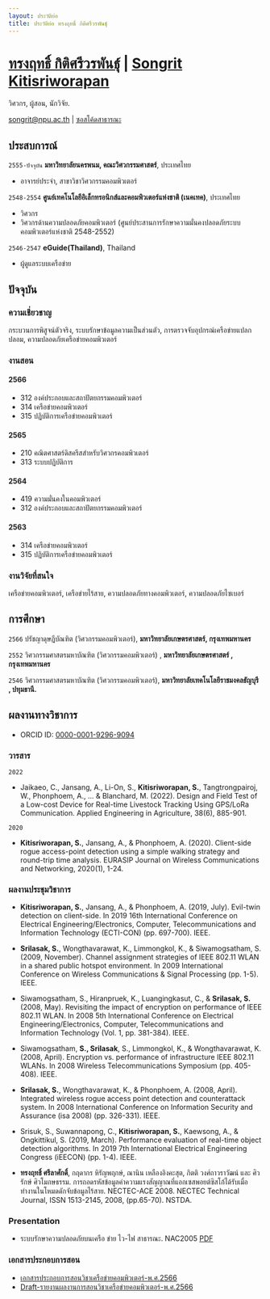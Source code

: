 ```yaml
---
layout: ประวัติย่อ
title: ประวัติย่อ ทรงฤทธิ์ กิติศรีวรพันธุ์ 
---
```

# [ทรงฤทธิ์ กิติศรีวรพันธุ์](README-th.md) | [Songrit Kitisriworapan](README.md)  
วิศวกร, ผู้สอน, นักวิจัย.

<div id="webaddress">
<a href="songrit@npu.ac.th">songrit@npu.ac.th</a>
| <a href="https://github.com/songritk">ซอสโค้ดสาธารณะ</a>
</div>

## ประสบการณ์

`2555-ปัจจุบัน`
__มหาวิทยาลัยนครพนม, คณะวิศวกรรมศาสตร์__, ประเทศไทย
- อาจารย์ประจำ, สาขาวิชาวิศวกรรมคอมพิวเตอร์

`2548-2554`
__ศูนย์เทคโนโลยีอิเล็กทรอนิกส์และคอมพิวเตอร์แห่งชาติ (เนคเทค)__, ประเทศไทย
- วิศวกร 
- วิศวกรด้านความปลอดภัยคอมพิวเตอร์ (ศูนย์ประสานการรักษาความมั่นคงปลอดภัยระบบคอมพิวเตอร์แห่งชาติ  2548-2552)
  
`2546-2547`
__eGuide(Thailand)__, Thailand
- ผู้ดูแลระบบเครือข่าย

## ปัจจุบัน
### ความเชี่ยวชาญ

กระบวนการพิสูจน์ตัวจริง, ระบบรักษาข้อมูลความเป็นส่วนตัว, การตรวจจับอุปกรณ์เครือข่ายแปลกปลอม, ความปลอดภัยเครือข่ายคอมพิวเตอร์
### งานสอน

#### 2566

- 312 องค์ประกอบและสถาปัตยกรรมคอมพิวเตอร์
- 314 เครือข่ายคอมพิวเตอร์
- 315 ปฏิบัติการเครือข่ายคอมพิวเตอร์
 
#### 2565
- 210 คณิตศาสตร์ดิสครีสสำหรับวิศวกรคอมพิวเตอร์
- 313 ระบบปฏิบัติการ

#### 2564
- 419 ความมั่นคงในคอมพิวเตอร์
- 312 องค์ประกอบและสถาปัตยกรรมคอมพิวเตอร์
#### 2563
- 314 เครือข่ายคอมพิวเตอร์
- 315 ปฏิบัติการเครือข่ายคอมพิวเตอร์
### งานวิจัยที่สนใจ

เครือข่ายคอมพิวเตอร์, เครือข่ายไร้สาย, ความปลอดภัยทางคอมพิวเตอร์, ความปลอดภัยไซเบอร์

## การศึกษา

`2566`
ปรัชญาดุษฎีบัณฑิต (วิศวกรรมคอมพิวเตอร์),
__มหาวิทยาลัยเกษตรศาสตร์, กรุงเทพมหานคร__

`2552`
วิศวกรรมศาสตรมหาบัณฑิต (วิศวกรรมคอมพิวเตอร์) ,
__มหาวิทยาลัยเกษตรศาสตร์ , กรุงเทพมหานคร__

`2546`
วิศวกรรมศาสตรมหาบัณฑิต (วิศวกรรมคอมพิวเตอร์),
__มหาวิทยาลัยเทคโนโลยีราชมงคลธัญบุรี , ปทุมธานี.__

## ผลงานทางวิชาการ

* ORCID ID: [0000-0001-9296-9094](https://orcid.org/0000-0001-9296-9094)
<!-- A list is also available [online](https://scholar.google.co.uk/scholar?hl=en&as_sdt=0%2C5&q=Songrit+srilasak&btnG=) -->
<!-- A list is also available [online](https://scholar.google.co.uk/scholar?hl=en&as_sdt=0%2C5&q=Songrit+kitisriworapan&btnG=) -->
### วารสาร

`2022`
- Jaikaeo, C., Jansang, A., Li-On, S., __Kitisriworapan, S.__, Tangtrongpairoj, W., Phonphoem, A., ... & Blanchard, M. (2022). Design and Field Test of a Low-cost Device for Real-time Livestock Tracking Using GPS/LoRa Communication. Applied Engineering in Agriculture, 38(6), 885-901.

`2020`
- __Kitisriworapan, S.__, Jansang, A., & Phonphoem, A. (2020). Client-side rogue access-point detection using a simple walking strategy and round-trip time analysis. EURASIP Journal on Wireless Communications and Networking, 2020(1), 1-24.


### ผลงานประชุมวิชาการ
- __Kitisriworapan, S.__, Jansang, A., & Phonphoem, A. (2019, July). Evil-twin detection on client-side. In 2019 16th International Conference on Electrical Engineering/Electronics, Computer, Telecommunications and Information Technology (ECTI-CON) (pp. 697-700). IEEE.
  
- __Srilasak, S.__, Wongthavarawat, K., Limmongkol, K., & Siwamogsatham, S. (2009, November). Channel assignment strategies of IEEE 802.11 WLAN in a shared public hotspot environment. In 2009 International Conference on Wireless Communications & Signal Processing (pp. 1-5). IEEE.
- Siwamogsatham, S., Hiranpruek, K., Luangingkasut, C., & __Srilasak, S.__ (2008, May). Revisiting the impact of encryption on performance of IEEE 802.11 WLAN. In 2008 5th International Conference on Electrical Engineering/Electronics, Computer, Telecommunications and Information Technology (Vol. 1, pp. 381-384). IEEE.

- Siwamogsatham, __S., Srilasak__, S., Limmongkol, K., & Wongthavarawat, K. (2008, April). Encryption vs. performance of infrastructure IEEE 802.11 WLANs. In 2008 Wireless Telecommunications Symposium (pp. 405-408). IEEE.

- __Srilasak, S.__, Wongthavarawat, K., & Phonphoem, A. (2008, April). Integrated wireless rogue access point detection and counterattack system. In 2008 International Conference on Information Security and Assurance (isa 2008) (pp. 326-331). IEEE.

- Srisuk, S., Suwannapong, C., __Kitisriworapan, S.__, Kaewsong, A., & Ongkittikul, S. (2019, March). Performance evaluation of real-time object detection algorithms. In 2019 7th International Electrical Engineering Congress (iEECON) (pp. 1-4). IEEE.
  
- __ทรงฤทธิ์ ศรีลาศักดิ์__, กฤดากร หิรัญพฤกษ์, ณานิน เหลืองอิงคะสุต, กิตติ วงศ์ถาวราวัฒน์ และ ศิวรักษ์ ศิวโมกษธรรม. การถอดรหัสข้อมูลค่าความแรงสัญญาณที่แอกเซสพอยต์ซิสโก้ได้รับเมื่อทำงานในโหมดดักจับข้อมูลไร้สาย. NECTEC-ACE 2008. NECTEC Technical Journal, ISSN 1513-2145, 2008, (pp.65-70). NSTDA.

### Presentation
- ระบบรักษาความปลอดภัยบนเครือ ข่าย ไว-ไฟ สาธารณะ. NAC2005 [PDF](https://www.nectec.or.th/nac2005/documents/20050328_SecurityTechnology-04_Presentation.pdf)

### เอกสารประกอบการสอน
- [เอกสารประกอบการสอนวิชาเครือข่ายคอมพิวเตอร์-พ.ศ.2566](docs/lecture-note.pdf)
- [Draft-รายงานผลงานการสอนวิชาเครือข่ายคอมพิวเตอร์-พ.ศ.2566](docs/report.pdf)

<!-- ### Footer

Last updated: July 2023 -->


